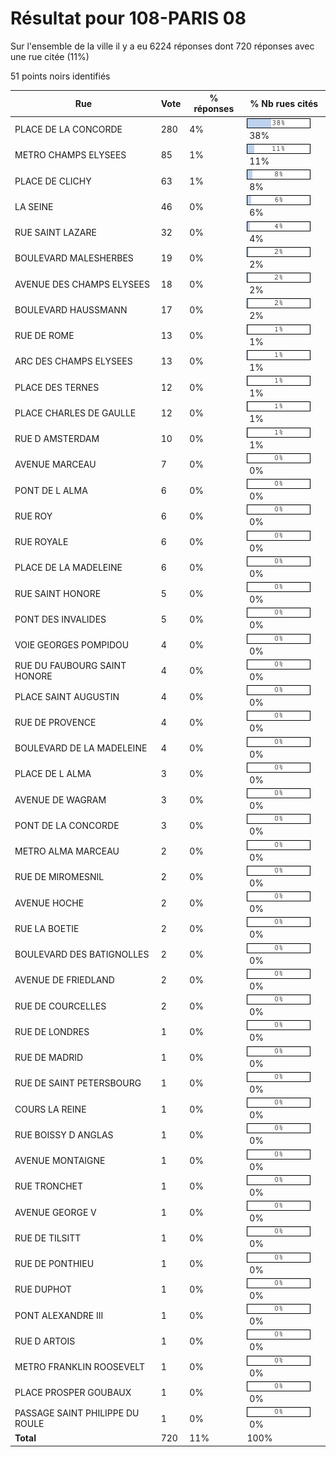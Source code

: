 # Résultat pour 108-PARIS 08

Sur l'ensemble de la ville il y a eu 6224 réponses dont 720 réponses avec une rue citée (11%)

51 points noirs identifiés

| Rue | Vote | % réponses | % Nb rues cités|
|-----|------|------------|----------------|
| PLACE DE LA CONCORDE | 280 | 4% | <img src="../../img/bar_38.gif" />&nbsp;38%|
| METRO CHAMPS ELYSEES | 85 | 1% | <img src="../../img/bar_11.gif" />&nbsp;11%|
| PLACE DE CLICHY | 63 | 1% | <img src="../../img/bar_8.gif" />&nbsp;8%|
| LA SEINE | 46 | 0% | <img src="../../img/bar_6.gif" />&nbsp;6%|
| RUE SAINT LAZARE | 32 | 0% | <img src="../../img/bar_4.gif" />&nbsp;4%|
| BOULEVARD MALESHERBES | 19 | 0% | <img src="../../img/bar_2.gif" />&nbsp;2%|
| AVENUE DES CHAMPS ELYSEES | 18 | 0% | <img src="../../img/bar_2.gif" />&nbsp;2%|
| BOULEVARD HAUSSMANN | 17 | 0% | <img src="../../img/bar_2.gif" />&nbsp;2%|
| RUE DE ROME | 13 | 0% | <img src="../../img/bar_1.gif" />&nbsp;1%|
| ARC DES CHAMPS ELYSEES | 13 | 0% | <img src="../../img/bar_1.gif" />&nbsp;1%|
| PLACE DES TERNES | 12 | 0% | <img src="../../img/bar_1.gif" />&nbsp;1%|
| PLACE CHARLES DE GAULLE | 12 | 0% | <img src="../../img/bar_1.gif" />&nbsp;1%|
| RUE D AMSTERDAM | 10 | 0% | <img src="../../img/bar_1.gif" />&nbsp;1%|
| AVENUE MARCEAU | 7 | 0% | <img src="../../img/bar_0.gif" />&nbsp;0%|
| PONT DE L ALMA | 6 | 0% | <img src="../../img/bar_0.gif" />&nbsp;0%|
| RUE ROY | 6 | 0% | <img src="../../img/bar_0.gif" />&nbsp;0%|
| RUE ROYALE | 6 | 0% | <img src="../../img/bar_0.gif" />&nbsp;0%|
| PLACE DE LA MADELEINE | 6 | 0% | <img src="../../img/bar_0.gif" />&nbsp;0%|
| RUE SAINT HONORE | 5 | 0% | <img src="../../img/bar_0.gif" />&nbsp;0%|
| PONT DES INVALIDES | 5 | 0% | <img src="../../img/bar_0.gif" />&nbsp;0%|
| VOIE GEORGES POMPIDOU | 4 | 0% | <img src="../../img/bar_0.gif" />&nbsp;0%|
| RUE DU FAUBOURG SAINT HONORE | 4 | 0% | <img src="../../img/bar_0.gif" />&nbsp;0%|
| PLACE SAINT AUGUSTIN | 4 | 0% | <img src="../../img/bar_0.gif" />&nbsp;0%|
| RUE DE PROVENCE | 4 | 0% | <img src="../../img/bar_0.gif" />&nbsp;0%|
| BOULEVARD DE LA MADELEINE | 4 | 0% | <img src="../../img/bar_0.gif" />&nbsp;0%|
| PLACE DE L ALMA | 3 | 0% | <img src="../../img/bar_0.gif" />&nbsp;0%|
| AVENUE DE WAGRAM | 3 | 0% | <img src="../../img/bar_0.gif" />&nbsp;0%|
| PONT DE LA CONCORDE | 3 | 0% | <img src="../../img/bar_0.gif" />&nbsp;0%|
| METRO ALMA MARCEAU | 2 | 0% | <img src="../../img/bar_0.gif" />&nbsp;0%|
| RUE DE MIROMESNIL | 2 | 0% | <img src="../../img/bar_0.gif" />&nbsp;0%|
| AVENUE HOCHE | 2 | 0% | <img src="../../img/bar_0.gif" />&nbsp;0%|
| RUE LA BOETIE | 2 | 0% | <img src="../../img/bar_0.gif" />&nbsp;0%|
| BOULEVARD DES BATIGNOLLES | 2 | 0% | <img src="../../img/bar_0.gif" />&nbsp;0%|
| AVENUE DE FRIEDLAND | 2 | 0% | <img src="../../img/bar_0.gif" />&nbsp;0%|
| RUE DE COURCELLES | 2 | 0% | <img src="../../img/bar_0.gif" />&nbsp;0%|
| RUE DE LONDRES | 1 | 0% | <img src="../../img/bar_0.gif" />&nbsp;0%|
| RUE DE MADRID | 1 | 0% | <img src="../../img/bar_0.gif" />&nbsp;0%|
| RUE DE SAINT PETERSBOURG | 1 | 0% | <img src="../../img/bar_0.gif" />&nbsp;0%|
| COURS LA REINE | 1 | 0% | <img src="../../img/bar_0.gif" />&nbsp;0%|
| RUE BOISSY D ANGLAS | 1 | 0% | <img src="../../img/bar_0.gif" />&nbsp;0%|
| AVENUE MONTAIGNE | 1 | 0% | <img src="../../img/bar_0.gif" />&nbsp;0%|
| RUE TRONCHET | 1 | 0% | <img src="../../img/bar_0.gif" />&nbsp;0%|
| AVENUE GEORGE V | 1 | 0% | <img src="../../img/bar_0.gif" />&nbsp;0%|
| RUE DE TILSITT | 1 | 0% | <img src="../../img/bar_0.gif" />&nbsp;0%|
| RUE DE PONTHIEU | 1 | 0% | <img src="../../img/bar_0.gif" />&nbsp;0%|
| RUE DUPHOT | 1 | 0% | <img src="../../img/bar_0.gif" />&nbsp;0%|
| PONT ALEXANDRE III | 1 | 0% | <img src="../../img/bar_0.gif" />&nbsp;0%|
| RUE D ARTOIS | 1 | 0% | <img src="../../img/bar_0.gif" />&nbsp;0%|
| METRO FRANKLIN ROOSEVELT | 1 | 0% | <img src="../../img/bar_0.gif" />&nbsp;0%|
| PLACE PROSPER GOUBAUX | 1 | 0% | <img src="../../img/bar_0.gif" />&nbsp;0%|
| PASSAGE SAINT PHILIPPE DU ROULE | 1 | 0% | <img src="../../img/bar_0.gif" />&nbsp;0%|
| **Total** | 720 | 11% | 100%|
